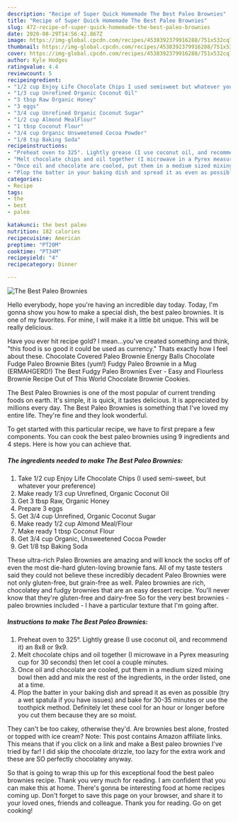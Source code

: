 ```yaml
---
description: "Recipe of Super Quick Homemade The Best Paleo Brownies"
title: "Recipe of Super Quick Homemade The Best Paleo Brownies"
slug: 472-recipe-of-super-quick-homemade-the-best-paleo-brownies
date: 2020-08-29T14:56:42.867Z
image: https://img-global.cpcdn.com/recipes/4538392379916288/751x532cq70/the-best-paleo-brownies-recipe-main-photo.jpg
thumbnail: https://img-global.cpcdn.com/recipes/4538392379916288/751x532cq70/the-best-paleo-brownies-recipe-main-photo.jpg
cover: https://img-global.cpcdn.com/recipes/4538392379916288/751x532cq70/the-best-paleo-brownies-recipe-main-photo.jpg
author: Kyle Hodges
ratingvalue: 4.4
reviewcount: 5
recipeingredient:
- "1/2 cup Enjoy Life Chocolate Chips I used semisweet but whatever your preference"
- "1/3 cup Unrefined Organic Coconut Oil"
- "3 tbsp Raw Organic Honey"
- "3 eggs"
- "3/4 cup Unrefined Organic Coconut Sugar"
- "1/2 cup Almond MealFlour"
- "1 tbsp Coconut Flour"
- "3/4 cup Organic Unsweetened Cocoa Powder"
- "1/8 tsp Baking Soda"
recipeinstructions:
- "Preheat oven to 325°. Lightly grease (I use coconut oil, and recommend it) an 8x8 or 9x9."
- "Melt chocolate chips and oil together (I microwave in a Pyrex measuring cup for 30 seconds) then let cool a couple minutes."
- "Once oil and chocolate are cooled, put them in a medium sized mixing bowl then add and mix the rest of the ingredients, in the order listed, one at a time."
- "Plop the batter in your baking dish and spread it as even as possible (try a wet spatula if you have issues) and bake for 30-35 minutes or use the toothpick method. Definitely let these cool for an hour or longer before you cut them because they are so moist."
categories:
- Recipe
tags:
- the
- best
- paleo

katakunci: the best paleo 
nutrition: 182 calories
recipecuisine: American
preptime: "PT20M"
cooktime: "PT34M"
recipeyield: "4"
recipecategory: Dinner

---
```



![The Best Paleo Brownies](https://img-global.cpcdn.com/recipes/4538392379916288/751x532cq70/the-best-paleo-brownies-recipe-main-photo.jpg)

Hello everybody, hope you're having an incredible day today. Today, I'm gonna show you how to make a special dish, the best paleo brownies. It is one of my favorites. For mine, I will make it a little bit unique. This will be really delicious.

Have you ever hit recipe gold? I mean…you&#39;ve created something and think, &#34;this food is so good it could be used as currency.&#34; Thats exactly how I feel about these. Chocolate Covered Paleo Brownie Energy Balls Chocolate Fudge Paleo Brownie Bites (yum!) Fudgy Paleo Brownie in a Mug (ERMAHGERD!) The Best Fudgy Paleo Brownies Ever - Easy and Flourless Brownie Recipe Out of This World Chocolate Brownie Cookies.

The Best Paleo Brownies is one of the most popular of current trending foods on earth. It's simple, it is quick, it tastes delicious. It is appreciated by millions every day. The Best Paleo Brownies is something that I've loved my entire life. They're fine and they look wonderful.


To get started with this particular recipe, we have to first prepare a few components. You can cook the best paleo brownies using 9 ingredients and 4 steps. Here is how you can achieve that.

##### The ingredients needed to make The Best Paleo Brownies:

1. Take 1/2 cup Enjoy Life Chocolate Chips (I used semi-sweet, but whatever your preference)
1. Make ready 1/3 cup Unrefined, Organic Coconut Oil
1. Get 3 tbsp Raw, Organic Honey
1. Prepare 3 eggs
1. Get 3/4 cup Unrefined, Organic Coconut Sugar
1. Make ready 1/2 cup Almond Meal/Flour
1. Make ready 1 tbsp Coconut Flour
1. Get 3/4 cup Organic, Unsweetened Cocoa Powder
1. Get 1/8 tsp Baking Soda


These ultra-rich Paleo Brownies are amazing and will knock the socks off of even the most die-hard gluten-loving brownie fans. All of my taste testers said they could not believe these incredibly decadent Paleo Brownies were not only gluten-free, but grain-free as well. Paleo brownies are rich, chocolatey and fudgy brownies that are an easy dessert recipe. You&#39;ll never know that they&#39;re gluten-free and dairy-free So for the very best brownies - paleo brownies included - I have a particular texture that I&#39;m going after. 

##### Instructions to make The Best Paleo Brownies:

1. Preheat oven to 325°. Lightly grease (I use coconut oil, and recommend it) an 8x8 or 9x9.
1. Melt chocolate chips and oil together (I microwave in a Pyrex measuring cup for 30 seconds) then let cool a couple minutes.
1. Once oil and chocolate are cooled, put them in a medium sized mixing bowl then add and mix the rest of the ingredients, in the order listed, one at a time.
1. Plop the batter in your baking dish and spread it as even as possible (try a wet spatula if you have issues) and bake for 30-35 minutes or use the toothpick method. Definitely let these cool for an hour or longer before you cut them because they are so moist.


They can&#39;t be too cakey, otherwise they&#39;d. Are brownies best alone, frosted or topped with ice cream? Note: This post contains Amazon affiliate links. This means that if you click on a link and make a Best paleo brownies I&#39;ve tried by far! I did skip the chocolate drizzle, too lazy for the extra work and these are SO perfectly chocolatey anyway. 

So that is going to wrap this up for this exceptional food the best paleo brownies recipe. Thank you very much for reading. I am confident that you can make this at home. There's gonna be interesting food at home recipes coming up. Don't forget to save this page on your browser, and share it to your loved ones, friends and colleague. Thank you for reading. Go on get cooking!
